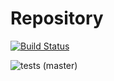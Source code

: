 # Repository

[![Build Status](https://codeworx.visualstudio.com/Identity/_apis/build/status/Identity%20-%20CI?branchName=master)](https://codeworx.visualstudio.com/Identity/_build/latest?definitionId=37&branchName=dev%2f1.0.0)

![tests (master)](https://img.shields.io/azure-devops/tests/codeworx/Identity/36/dev/1.0.0)
